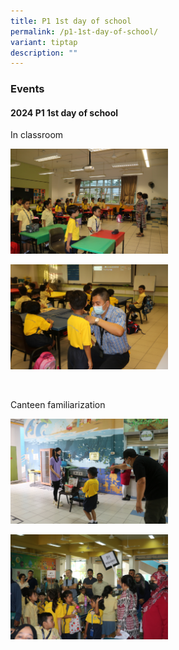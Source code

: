 ```yaml
---
title: P1 1st day of school
permalink: /p1-1st-day-of-school/
variant: tiptap
description: ""
---
```

<h3><strong>Events</strong></h3>
<h4><strong>2024 P1 1st day of school</strong></h4>
<p>In classroom</p>
<div class="isomer-image-wrapper">
<img style="width: 50%;" height="auto" width="100%" alt="" src="/images/Events/2024 P1 1stday/IMG_7470.JPG">
</div>
<p></p>
<div class="isomer-image-wrapper">
<img style="width: 50%;" height="auto" width="100%" alt="" src="/images/Events/2024 P1 1stday/IMG_7473.JPG">
</div>
<p>
<br>
</p>
<p>Canteen familiarization</p>
<p></p>
<div class="isomer-image-wrapper">
<img style="width: 50%;" height="auto" width="100%" alt="" src="/images/Events/2024 P1 1stday/IMG_7543.JPG">
</div>
<p></p>
<div class="isomer-image-wrapper">
<img style="width: 50%;" height="auto" width="100%" alt="" src="/images/Events/2024 P1 1stday/IMG_7569.JPG">
</div>
<p>
<br>
</p>
<p></p>